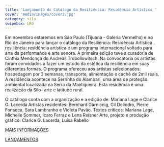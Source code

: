 ```yaml
---
title: 'Lançamento do Catálogo da Resiliência: Residência Artística '
cover: 'media/images/cover2.jpg'
category: silo
swipebox: LR0
---
```

Em novembro estaremos em São Paulo (Tijuana - Galeria Vermelho) e no Rio de Janeiro para lançar o catálogo da Resiliência: Residência Artística . 
resiliência: residência artística é um programa internacional voltado para arte da performance e arte sonora. A primeira edição teve a curadoria de Cinthia Mendonça do Andreas Trobollowitsch.
Na convocatória os artistas foram convidados a fazer um estudo da estética da resiliência em suas diferentes formas. O programa ofereceu aos artistas selecionados: hospedagem por 3 semanas, transporte, alimentação e cachê de 2mil reais. 
A residência acontece na Serrinha do Alambari, uma área de proteção ambiental localizada na Serra da Mantiqueira. Esta residência é uma realização da Silo- arte e latitude rural. 

O catálogo conta com a organização e a edição de: Mariana Lage e Clarice G. Lacerda 
Artistas residentes: Bernhard Garnicnig, Gil Delindro, Pierre Fonseca, Sara Lambranho e Violeta Pavão. 
Textos críticos: Mariana Lage, Michelle Sommer, Icaro Ferraz e Lena Reisner
Arte, projeto e produção gráfico: Clarice G. Lacerda, Luísa Rabello 

[MAIS INFORMAÇÕES](https://www.facebook.com/resiliencia.residencia)

[LANÇAMENTOS](https://www.facebook.com/events/1616554285062867/permalink/1627439613974334)
